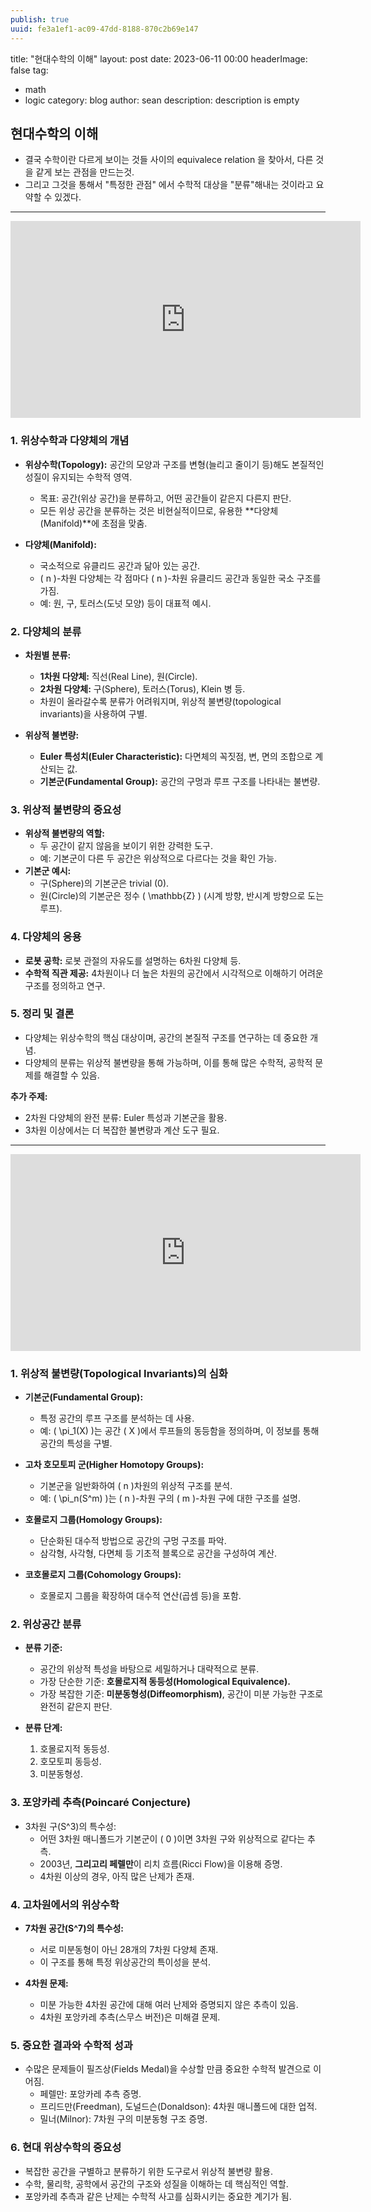 ```yaml
---
publish: true
uuid: fe3a1ef1-ac09-47dd-8188-870c2b69e147
---
```


title: "현대수학의 이해"
layout: post
date: 2023-06-11 00:00
headerImage: false
tag:

- math
- logic
category: blog
author: sean
description: description is empty

## 현대수학의 이해

- 결국 수학이란 다르게 보이는 것들 사이의 equivalece relation 을 찾아서, 다른 것을 같게 보는 관점을 만드는것.
- 그리고 그것을 통해서 "특정한 관점" 에서 수학적 대상을 "분류"해내는 것이라고 요약할 수 있겠다.

---

<iframe width="560" height="315" src="https://www.youtube.com/embed/A9huVtmrQCk" title="YouTube video player" frameborder="0" allow="accelerometer; autoplay; clipboard-write; encrypted-media; gyroscope; picture-in-picture; web-share" allowfullscreen></iframe>

### **1. 위상수학과 다양체의 개념**

- **위상수학(Topology):** 공간의 모양과 구조를 변형(늘리고 줄이기 등)해도 본질적인 성질이 유지되는 수학적 영역.
    - 목표: 공간(위상 공간)을 분류하고, 어떤 공간들이 같은지 다른지 판단.
    - 모든 위상 공간을 분류하는 것은 비현실적이므로, 유용한 **다양체(Manifold)**에 초점을 맞춤.

- **다양체(Manifold):**
    - 국소적으로 유클리드 공간과 닮아 있는 공간.
    - \( n \)-차원 다양체는 각 점마다 \( n \)-차원 유클리드 공간과 동일한 국소 구조를 가짐.
    - 예: 원, 구, 토러스(도넛 모양) 등이 대표적 예시.

### **2. 다양체의 분류**

- **차원별 분류:**
    - **1차원 다양체:** 직선(Real Line), 원(Circle).
    - **2차원 다양체:** 구(Sphere), 토러스(Torus), Klein 병 등.
    - 차원이 올라갈수록 분류가 어려워지며, 위상적 불변량(topological invariants)을 사용하여 구별.

- **위상적 불변량:**
    - **Euler 특성치(Euler Characteristic):** 다면체의 꼭짓점, 변, 면의 조합으로 계산되는 값.
    - **기본군(Fundamental Group):** 공간의 구멍과 루프 구조를 나타내는 불변량.

### **3. 위상적 불변량의 중요성**

- **위상적 불변량의 역할:**
    - 두 공간이 같지 않음을 보이기 위한 강력한 도구.
    - 예: 기본군이 다른 두 공간은 위상적으로 다르다는 것을 확인 가능.
- **기본군 예시:**
    - 구(Sphere)의 기본군은 trivial (0).
    - 원(Circle)의 기본군은 정수 \( \mathbb{Z} \) (시계 방향, 반시계 방향으로 도는 루프).

### **4. 다양체의 응용**

- **로봇 공학:** 로봇 관절의 자유도를 설명하는 6차원 다양체 등.
- **수학적 직관 제공:** 4차원이나 더 높은 차원의 공간에서 시각적으로 이해하기 어려운 구조를 정의하고 연구.

### **5. 정리 및 결론**

- 다양체는 위상수학의 핵심 대상이며, 공간의 본질적 구조를 연구하는 데 중요한 개념.
- 다양체의 분류는 위상적 불변량을 통해 가능하며, 이를 통해 많은 수학적, 공학적 문제를 해결할 수 있음.

**추가 주제:**

- 2차원 다양체의 완전 분류: Euler 특성과 기본군을 활용.
- 3차원 이상에서는 더 복잡한 불변량과 계산 도구 필요.

---

<iframe width="560" height="315" src="https://www.youtube.com/embed/dxEfx1un2YE" title="YouTube video player" frameborder="0" allow="accelerometer; autoplay; clipboard-write; encrypted-media; gyroscope; picture-in-picture; web-share" allowfullscreen></iframe>

### **1. 위상적 불변량(Topological Invariants)의 심화**

- **기본군(Fundamental Group):**
    - 특정 공간의 루프 구조를 분석하는 데 사용.
    - 예: \( \pi_1(X) \)는 공간 \( X \)에서 루프들의 동등함을 정의하며, 이 정보를 통해 공간의 특성을 구별.

- **고차 호모토피 군(Higher Homotopy Groups):**
    - 기본군을 일반화하여 \( n \)차원의 위상적 구조를 분석.
    - 예: \( \pi_n(S^m) \)는 \( n \)-차원 구의 \( m \)-차원 구에 대한 구조를 설명.

- **호몰로지 그룹(Homology Groups):**
    - 단순화된 대수적 방법으로 공간의 구멍 구조를 파악.
    - 삼각형, 사각형, 다면체 등 기초적 블록으로 공간을 구성하여 계산.

- **코호몰로지 그룹(Cohomology Groups):**
    - 호몰로지 그룹을 확장하여 대수적 연산(곱셈 등)을 포함.

### **2. 위상공간 분류**

- **분류 기준:**
    - 공간의 위상적 특성을 바탕으로 세밀하거나 대략적으로 분류.
    - 가장 단순한 기준: **호몰로지적 동등성(Homological Equivalence).**
    - 가장 복잡한 기준: **미분동형성(Diffeomorphism)**, 공간이 미분 가능한 구조로 완전히 같은지 판단.

- **분류 단계:**
    1. 호몰로지적 동등성.
    2. 호모토피 동등성.
    3. 미분동형성.

### **3. 포앙카레 추측(Poincaré Conjecture)**

- 3차원 구(S^3)의 특수성:
    - 어떤 3차원 매니폴드가 기본군이 \( 0 \)이면 3차원 구와 위상적으로 같다는 추측.
    - 2003년, **그리고리 페렐만**이 리치 흐름(Ricci Flow)을 이용해 증명.
    - 4차원 이상의 경우, 아직 많은 난제가 존재.

### **4. 고차원에서의 위상수학**

- **7차원 공간(S^7)의 특수성:**
    - 서로 미분동형이 아닌 28개의 7차원 다양체 존재.
    - 이 구조를 통해 특정 위상공간의 특이성을 분석.

- **4차원 문제:**
    - 미분 가능한 4차원 공간에 대해 여러 난제와 증명되지 않은 추측이 있음.
    - 4차원 포앙카레 추측(스무스 버전)은 미해결 문제.

### **5. 중요한 결과와 수학적 성과**

- 수많은 문제들이 필즈상(Fields Medal)을 수상할 만큼 중요한 수학적 발견으로 이어짐.
    - 페렐만: 포앙카레 추측 증명.
    - 프리드만(Freedman), 도널드슨(Donaldson): 4차원 매니폴드에 대한 업적.
    - 밀너(Milnor): 7차원 구의 미분동형 구조 증명.

### **6. 현대 위상수학의 중요성**

- 복잡한 공간을 구별하고 분류하기 위한 도구로서 위상적 불변량 활용.
- 수학, 물리학, 공학에서 공간의 구조와 성질을 이해하는 데 핵심적인 역할.
- 포앙카레 추측과 같은 난제는 수학적 사고를 심화시키는 중요한 계기가 됨.